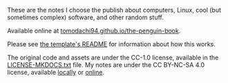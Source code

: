 These are the notes I choose the publish about computers, Linux, cool (but sometimes complex) software, and other random stuff.

Available online at [tomodachi94.github.io/the-penguin-book](https://tomodachi94.github.io/the-penguin-book/).

Please see [the template's README](README-MKDOCS.md) for information about how this works.

The original code and assets are under the CC-1.0 license, available in the [LICENSE-MKDOCS.txt](LICENSE-MKDOCS.txt) file. My notes are under the CC BY-NC-SA 4.0 license, available [locally](LICENSE.md) or [online](https://creativecommons.org/licenses/by-nc-sa/4.0/legalcode).
